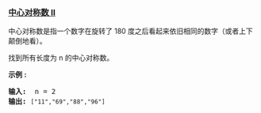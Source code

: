 ### [中心对称数 II](https://leetcode-cn.com/problems/strobogrammatic-number-ii)

<p>中心对称数是指一个数字在旋转了&nbsp;180 度之后看起来依旧相同的数字（或者上下颠倒地看）。</p>

<p>找到所有长度为 n 的中心对称数。</p>

<p><strong>示例</strong> <strong>:</strong></p>

<pre><strong>输入:</strong>  n = 2
<strong>输出:</strong> <code>[&quot;11&quot;,&quot;69&quot;,&quot;88&quot;,&quot;96&quot;]</code>
</pre>
